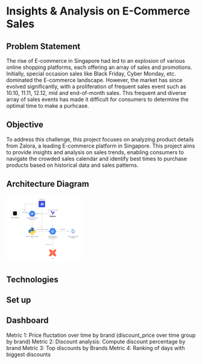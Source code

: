 # Insights & Analysis on E-Commerce Sales

## Problem Statement
The rise of E-commerce in Singapore had led to an explosion of various online shopping platforms, each offering an array of sales and promotions.
Initially, special occasion sales like Black Friday, Cyber Monday, etc. dominated the E-commerce landscape.
However, the market has since evolved significantly, with a proliferation of frequent sales event such as 10.10, 11.11, 12.12, mid and end-of-month sales.
This frequent and diverse array of sales events has made it difficult for consumers to determine the optimal time to make a purhcase. 

## Objective
To address this challenge, this project focuses on analyzing product details from Zalora, a leading E-commerce platform in Singapore. This project aims to provide insights and analysis on sales trends, enabling consumers to navigate the crowded sales calendar and identify best times to purchase products based on historical data and sales patterns.

## Architecture Diagram
<img src="images/E-Commerce Architecture Diagram.png" alt="architecture_diagram" width="200"/>

## Technologies

## Set up

## Dashboard
Metric 1: Price fluctation over time by brand (discount_price over time group by brand)
Metric 2: Discount analysis: Compute discount percentage by brand 
Metric 3: Top discounts by Brands
Metric 4: Ranking of days with biggest discounts
